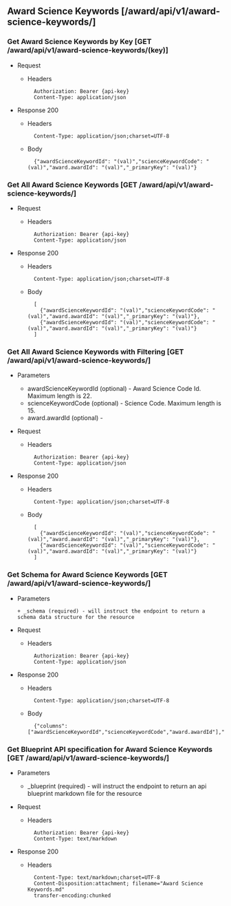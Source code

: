 ## Award Science Keywords [/award/api/v1/award-science-keywords/]

### Get Award Science Keywords by Key [GET /award/api/v1/award-science-keywords/(key)]
	 
+ Request

    + Headers

            Authorization: Bearer {api-key}
            Content-Type: application/json

+ Response 200
    + Headers

            Content-Type: application/json;charset=UTF-8

    + Body
    
            {"awardScienceKeywordId": "(val)","scienceKeywordCode": "(val)","award.awardId": "(val)","_primaryKey": "(val)"}

### Get All Award Science Keywords [GET /award/api/v1/award-science-keywords/]
	 
+ Request

    + Headers

            Authorization: Bearer {api-key}
            Content-Type: application/json

+ Response 200
    + Headers

            Content-Type: application/json;charset=UTF-8

    + Body
    
            [
              {"awardScienceKeywordId": "(val)","scienceKeywordCode": "(val)","award.awardId": "(val)","_primaryKey": "(val)"},
              {"awardScienceKeywordId": "(val)","scienceKeywordCode": "(val)","award.awardId": "(val)","_primaryKey": "(val)"}
            ]

### Get All Award Science Keywords with Filtering [GET /award/api/v1/award-science-keywords/]
    
+ Parameters

    + awardScienceKeywordId (optional) - Award Science Code Id. Maximum length is 22.
    + scienceKeywordCode (optional) - Science Code. Maximum length is 15.
    + award.awardId (optional) - 

            
+ Request

    + Headers

            Authorization: Bearer {api-key}
            Content-Type: application/json 

+ Response 200
    + Headers

            Content-Type: application/json;charset=UTF-8

    + Body
    
            [
              {"awardScienceKeywordId": "(val)","scienceKeywordCode": "(val)","award.awardId": "(val)","_primaryKey": "(val)"},
              {"awardScienceKeywordId": "(val)","scienceKeywordCode": "(val)","award.awardId": "(val)","_primaryKey": "(val)"}
            ]
			
### Get Schema for Award Science Keywords [GET /award/api/v1/award-science-keywords/]
	                                          
+ Parameters

      + _schema (required) - will instruct the endpoint to return a schema data structure for the resource
      
+ Request

    + Headers

            Authorization: Bearer {api-key}
            Content-Type: application/json

+ Response 200
    + Headers

            Content-Type: application/json;charset=UTF-8

    + Body
    
            {"columns":["awardScienceKeywordId","scienceKeywordCode","award.awardId"],"primaryKey":"awardScienceKeywordId"}
		
### Get Blueprint API specification for Award Science Keywords [GET /award/api/v1/award-science-keywords/]
	 
+ Parameters

     + _blueprint (required) - will instruct the endpoint to return an api blueprint markdown file for the resource
                 
+ Request

    + Headers

            Authorization: Bearer {api-key}
            Content-Type: text/markdown

+ Response 200
    + Headers

            Content-Type: text/markdown;charset=UTF-8
            Content-Disposition:attachment; filename="Award Science Keywords.md"
            transfer-encoding:chunked
